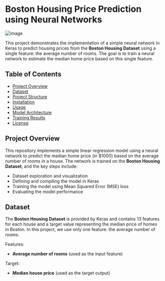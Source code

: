 # Boston Housing Price Prediction using Neural Networks
![image](https://miro.medium.com/max/888/1*guak1sQTh5sAf46NMzbQig.jpeg)

This project demonstrates the implementation of a simple neural network in Keras to predict housing prices from the **Boston Housing Dataset** using a single feature: the average number of rooms. The goal is to train a neural network to estimate the median home price based on this single feature.

## Table of Contents
- [Project Overview](#project-overview)
- [Dataset](#dataset)
- [Project Structure](#project-structure)
- [Installation](#installation)
- [Usage](#usage)
- [Model Architecture](#model-architecture)
- [Training Results](#training-results)
- [License](#license)

## Project Overview

This repository implements a simple linear regression model using a neural network to predict the median home price (in $1000) based on the average number of rooms in a house. The network is trained on the **Boston Housing Dataset**, and the key steps include:
- Dataset exploration and visualization
- Defining and compiling the model in Keras
- Training the model using Mean Squared Error (MSE) loss
- Evaluating the model performance

## Dataset

The **Boston Housing Dataset** is provided by Keras and contains 13 features for each house and a target value representing the median price of homes in Boston. In this project, we use only one feature: the average number of rooms.

Features:
- **Average number of rooms** (used as the input feature)
  
Target:
- **Median house price** (used as the target output)
